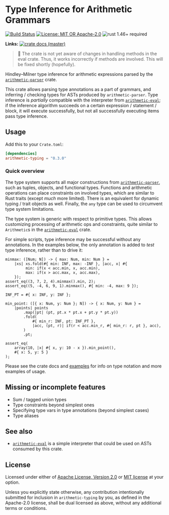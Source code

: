 # Type Inference for Arithmetic Grammars

[![Build Status](https://github.com/slowli/arithmetic-parser/workflows/Rust/badge.svg?branch=master)](https://github.com/slowli/arithmetic-parser/actions)
[![License: MIT OR Apache-2.0](https://img.shields.io/badge/License-MIT%2FApache--2.0-blue)](https://github.com/slowli/arithmetic-parser#license)
![rust 1.46+ required](https://img.shields.io/badge/rust-1.46+-blue.svg)

**Links:** [![crate docs (master)](https://img.shields.io/badge/master-yellow.svg?label=docs)](https://slowli.github.io/arithmetic-parser/arithmetic_typing/)

> 🚧 The crate is not yet aware of changes in handling methods in the eval crate.
> Thus, it works incorrectly if methods are involved. This will be fixed shortly (hopefully). 

Hindley–Milner type inference for arithmetic expressions parsed
by the [`arithmetic-parser`] crate.

This crate allows parsing type annotations as a part of grammars, and inferring /
checking types for ASTs produced by `arithmetic-parser`.
Type inference is *partially* compatible with the interpreter from [`arithmetic-eval`];
if the inference algorithm succeeds on a certain expression / statement / block,
it will execute successfully, but not all successfully executing items pass type inference.

## Usage

Add this to your `Crate.toml`:

```toml
[dependencies]
arithmetic-typing = "0.3.0"
```

### Quick overview

The type system supports all major constructions from [`arithmetic-parser`],
such as tuples, objects, and functional types. Functions and arithmetic operations
can place constraints on involved types, which are similar to Rust traits
(except *much* more limited). There is an equivalent for dynamic typing / trait objects
as well. Finally, the `any` type can be used to circumvent type system limitations.

The type system is generic with respect to primitive types. This allows customizing
processing of arithmetic ops and constraints, quite similar to `Arithmetic`s
in the [`arithmetic-eval`] crate.

For simple scripts, type inference may be successful without any annotations.
In the examples below, the only annotation is added to *test* type inference,
rather than to drive it:

```text
minmax: ([Num; N]) -> { max: Num, min: Num } = 
    |xs| xs.fold(#{ min: INF, max: -INF }, |acc, x| #{
         min: if(x < acc.min, x, acc.min),
         max: if(x > acc.max, x, acc.max),
    });
assert_eq((3, 7, 2, 4).minmax().min, 2);
assert_eq((5, -4, 6, 9, 1).minmax(), #{ min: -4, max: 9 });
```

```text
INF_PT = #{ x: INF, y: INF };

min_point: ([{ x: Num, y: Num }; N]) -> { x: Num, y: Num } = 
    |points| points
        .map(|pt| (pt, pt.x * pt.x + pt.y * pt.y))
        .fold(
            #{ min_r: INF, pt: INF_PT },
            |acc, (pt, r)| if(r < acc.min_r, #{ min_r: r, pt }, acc),
        )
        .pt;

assert_eq(
    array(10, |x| #{ x, y: 10 - x }).min_point(),
    #{ x: 5, y: 5 }
);
```

Please see the crate docs and [examples](examples) for info on type notation
and more examples of usage.

## Missing or incomplete features

- Sum / tagged union types
- Type constraints beyond simplest ones
- Specifying type vars in type annotations (beyond simplest cases)
- Type aliases

## See also

- [`arithmetic-eval`] is a simple interpreter that could be used on ASTs
  consumed by this crate.

## License

Licensed under either of [Apache License, Version 2.0](LICENSE-APACHE)
or [MIT license](LICENSE-MIT) at your option.

Unless you explicitly state otherwise, any contribution intentionally submitted
for inclusion in `arithmetic-typing` by you, as defined in the Apache-2.0 license,
shall be dual licensed as above, without any additional terms or conditions.

[`arithmetic-parser`]: https://crates.io/crates/arithmetic-parser
[`arithmetic-eval`]: https://crates.io/crates/arithmetic-eval
